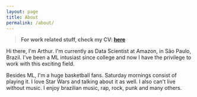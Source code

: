 ```yaml
---
layout: page
title: About
permalink: /about/
---
```


> **For work related stuff, check my CV: [here](/files/cv_english_ds.pdf)**

Hi there, I'm Arthur. I'm currently as Data Scientist at Amazon, in São Paulo, Brazil. I've been a ML intusiast since college and now I have the privilege to work with this exciting field.

Besides ML, I'm a huge basketball fans. Saturday mornings consist of playing it.
I love Star Wars and talking about it as well. I also can't live without music.
I enjoy brazilian music, rap, rock, punk and many others.
